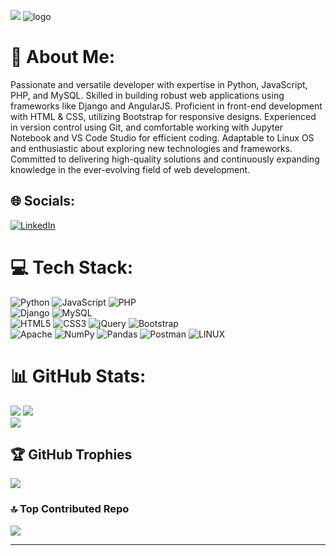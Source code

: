 [![](https://visitcount.itsvg.in/api?id=Anshualawa&icon=0&color=0)](https://visitcount.itsvg.in)
![logo](https://www.bu.edu/hic/files/2021/04/ai-top-banner.jpeg)
# 💫 About Me:
Passionate and versatile developer with expertise in Python, JavaScript, PHP, and MySQL. Skilled in building robust web applications using frameworks like Django and AngularJS. Proficient in front-end development with HTML & CSS, utilizing Bootstrap for responsive designs. Experienced in version control using Git, and comfortable working with Jupyter Notebook and VS Code Studio for efficient coding. Adaptable to Linux OS and enthusiastic about exploring new technologies and frameworks. Committed to delivering high-quality solutions and continuously expanding knowledge in the ever-evolving field of web development.


## 🌐 Socials:
[![LinkedIn](https://img.shields.io/badge/LinkedIn-%230077B5.svg?logo=linkedin&logoColor=white)](https://linkedin.com/in/pappu-alawa) 

# 💻 Tech Stack:
![Python](https://img.shields.io/badge/python-3670A0?style=for-the-badge&logo=python&logoColor=ffdd54)
![JavaScript](https://img.shields.io/badge/javascript-%23323330.svg?style=for-the-badge&logo=javascript&logoColor=%23F7DF1E) 
![PHP](https://img.shields.io/badge/php-%23777BB4.svg?style=for-the-badge&logo=php&logoColor=white) <br> 
![Django](https://img.shields.io/badge/django-%23092E20.svg?style=for-the-badge&logo=django&logoColor=white)
![MySQL](https://img.shields.io/badge/mysql-%2300f.svg?style=for-the-badge&logo=mysql&logoColor=white) <br>
![HTML5](https://img.shields.io/badge/html5-%23E34F26.svg?style=for-the-badge&logo=html5&logoColor=white)
![CSS3](https://img.shields.io/badge/css3-%231572B6.svg?style=for-the-badge&logo=css3&logoColor=white)
![jQuery](https://img.shields.io/badge/jquery-%230769AD.svg?style=for-the-badge&logo=jquery&logoColor=white)
![Bootstrap](https://img.shields.io/badge/bootstrap-%23563D7C.svg?style=for-the-badge&logo=bootstrap&logoColor=white) <br>
![Apache](https://img.shields.io/badge/apache-%23D42029.svg?style=for-the-badge&logo=apache&logoColor=white) 
![NumPy](https://img.shields.io/badge/numpy-%23013243.svg?style=for-the-badge&logo=numpy&logoColor=white) 
![Pandas](https://img.shields.io/badge/pandas-%23150458.svg?style=for-the-badge&logo=pandas&logoColor=white)
![Postman](https://img.shields.io/badge/Postman-FF6C37?style=for-the-badge&logo=postman&logoColor=white)
![LINUX](https://img.shields.io/badge/Linux-FCC624?style=for-the-badge&logo=linux&logoColor=black)

# 📊 GitHub Stats:
![](https://github-readme-stats.vercel.app/api?username=Anshualawa&theme=dark&hide_border=false&include_all_commits=false&count_private=false)
![](https://github-readme-streak-stats.herokuapp.com/?user=Anshualawa&theme=dark&hide_border=false)<br/>
![](https://github-readme-stats.vercel.app/api/top-langs/?username=Anshualawa&theme=dark&hide_border=false&include_all_commits=false&count_private=false&layout=compact)

## 🏆 GitHub Trophies
![](https://github-profile-trophy.vercel.app/?username=Anshualawa&theme=tokyonight&no-frame=false&no-bg=false&margin-w=4)

### 🔝 Top Contributed Repo
![](https://github-contributor-stats.vercel.app/api?username=Anshualawa&limit=5&theme=dark&combine_all_yearly_contributions=true)

<!-- ### 😂 Random Dev Meme -->
<!-- <img src="[https://rm.up.railway.app/](https://tenor.com/brXT6.gif)" width="512px"/> -->

---

<!-- Proudly created with GPRM ( https://gprm.itsvg.in ) -->
